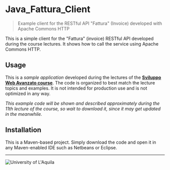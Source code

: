 # Java_Fattura_Client
> Example client for the RESTful API "Fattura" (Invoice) developed with Apache Commons HTTP

 This is a simple client for the "Fattura" (invoice) RESTful API developed during the course lectures. It shows how to call the service using Apache Commons HTTP.
 
## Usage

This is a *sample application* developed during the lectures of the  [**Sviluppo Web Avanzato course**](https://sviluppowebavanzato-univaq.github.io). The code is organized to best match the lecture topics and examples. It is not intended for production use and is not optimized in any way. 

*This example code will be shown and described approximately during the 11th lecture of the course, so wait to download it, since it may get updated in the meanwhile.*

## Installation

This is a Maven-based project. Simply download the code and open it in any Maven-enabled IDE such as Netbeans or Eclipse. 

---

![University of L'Aquila](https://www.disim.univaq.it/skins/aqua/img/logo2021-2.png) 
